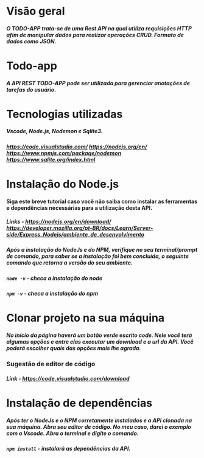 # Visão geral
##### O TODO-APP trata-se de uma Rest API na qual utiliza requisições HTTP afim de manipular dados para realizar operações CRUD. Formato de dados como JSON.
# Todo-app
##### A API REST TODO-APP pode ser utilizada para gerenciar anotações de tarefas do usuário.
# Tecnologias utilizadas
##### Vscode, Node.js, Nodemon e Sqlite3.
##### https://code.visualstudio.com/ https://nodejs.org/en/ https://www.npmjs.com/package/nodemon https://www.sqlite.org/index.html
# Instalação do Node.js
#### Siga este breve tutorial caso você não saiba como instalar as ferramentas e dependências necessárias para a utilização desta API.
##### Links - https://nodejs.org/en/download/ https://developer.mozilla.org/pt-BR/docs/Learn/Server-side/Express_Nodejs/ambiente_de_desenvolvimento
##### Após a instalação do NodeJs e do NPM, verifique no seu terminal/prompt de comando, para saber se a instalação foi bem concluída, o seguinte comando que retorna a versão do seu ambiente.
##### `node -v` - checa a instalação do node
##### `npm -v` - checa a instalação do npm
# Clonar projeto na sua máquina
##### No início da página haverá um botão verde escrito code. Nele você terá algumas opções e entre elas executar um download e a url da API. Você poderá escolher quais das opções mais lhe agrada. 
### Sugestão de editor de código
##### Link - https://code.visualstudio.com/download
# Instalação de dependências
##### Após ter o NodeJs e o NPM corretamente instalados e a API clonada na sua máquina. Abra seu editor de código. No meu caso, darei o exemplo com o Vscode. Abra o terminal e digite o comando.
##### `npm install` - instalará as dependências da API.